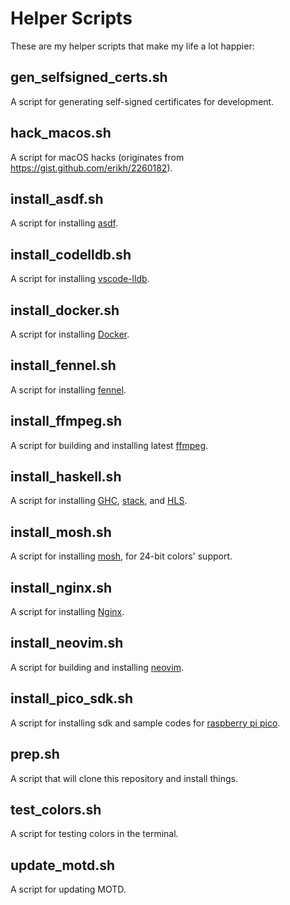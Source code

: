 # Helper Scripts

These are my helper scripts that make my life a lot happier:

## gen_selfsigned_certs.sh

A script for generating self-signed certificates for development.

## hack_macos.sh

A script for macOS hacks (originates from https://gist.github.com/erikh/2260182).

## install_asdf.sh

A script for installing [asdf](https://github.com/asdf-vm/asdf).

## install_codelldb.sh

A script for installing [vscode-lldb](https://github.com/vadimcn/vscode-lldb).

## install_docker.sh

A script for installing [Docker](https://www.docker.com/).

## install_fennel.sh

A script for installing [fennel](https://fennel-lang.org/setup#downloading-fennel).

## install_ffmpeg.sh

A script for building and installing latest [ffmpeg](https://www.ffmpeg.org/).

## install_haskell.sh

A script for installing [GHC](https://www.haskell.org/ghc/), [stack](https://github.com/commercialhaskell/stack), and [HLS](https://github.com/haskell/haskell-language-server).

## install_mosh.sh

A script for installing [mosh](https://github.com/mobile-shell/mosh/issues/928), for 24-bit colors' support.

## install_nginx.sh

A script for installing [Nginx](https://www.nginx.com/).

## install_neovim.sh

A script for building and installing [neovim](https://neovim.io/).

## install_pico_sdk.sh

A script for installing sdk and sample codes for [raspberry pi pico](https://datasheets.raspberrypi.org/pico/getting-started-with-pico.pdf).

## prep.sh

A script that will clone this repository and install things.

## test_colors.sh

A script for testing colors in the terminal.

## update_motd.sh

A script for updating MOTD.

